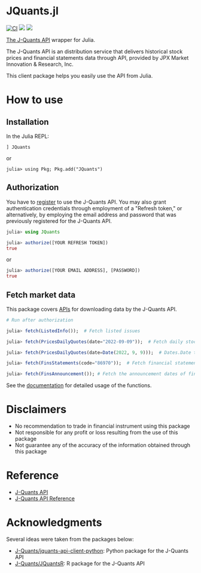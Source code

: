 # JQuants.jl

[![CI](https://github.com/ki-chi/JQuants.jl/actions/workflows/ci.yml/badge.svg?branch=main)](https://github.com/ki-chi/JQuants.jl/actions/workflows/ci.yml)
[![][docs-stable-img]][docs-stable-url] [![][docs-dev-img]][docs-dev-url]

[The J-Quants API](https://jpx-jquants.com/?lang=en) wrapper for Julia. 

The J-Quants API is an distribution service that delivers historical stock prices and financial statements data through API,
provided by JPX Market Innovation & Research, Inc.

This client package helps you easily use the API from Julia. 

# How to use

## Installation

In the Julia REPL:

```
] JQuants
```

or

```
julia> using Pkg; Pkg.add("JQuants")
```

## Authorization

You have to [register](https://jpx-jquants.com/auth/signup/?lang=en) to use the J-Quants API.
You may also grant authentication credentials through employment of a "Refresh token," or alternatively, by employing the email address and password that was previously registered for the J-Quants API.

```julia
julia> using JQuants

julia> authorize([YOUR REFRESH TOKEN])
true
```

or

```julia
julia> authorize([YOUR EMAIL ADDRESS], [PASSWORD])
true
```

## Fetch market data

This package covers [APIs](https://jpx.gitbook.io/j-quants-en/api-reference)
for downloading data by the J-Quants API.

```julia
# Run after authorization

julia> fetch(ListedInfo());  # Fetch listed issues

julia> fetch(PricesDailyQuotes(date="2022-09-09"));  # Fetch daily stock prices

julia> fetch(PricesDailyQuotes(date=Date(2022, 9, 9)));  # Dates.Date type is also OK

julia> fetch(FinsStatements(code="86970"));  # Fetch financial statements

julia> fetch(FinsAnnouncement()); # Fetch the announcement dates of financial results
```

See the [documentation][docs-stable-url] for detailed usage of the functions.

# Disclaimers

- No recommendation to trade in financial instrument using this package
- Not responsible for any profit or loss resulting from the use of this package
- Not guarantee any of the accuracy of the information obtained through this package


# Reference

- [J-Quants API](https://jpx-jquants.com/?lang=en)
- [J-Quants API Reference](https://jpx.gitbook.io/j-quants-en/api-reference)


# Acknowledgments

Several ideas were taken from the packages below:

- [J-Quants/jquants-api-client-python](https://github.com/J-Quants/jquants-api-client-python): Python package for the J-Quants API
- [J-Quants/JQuantsR](https://github.com/J-Quants/JQuantsR): R package for the J-Quants API


[docs-dev-img]: https://img.shields.io/badge/docs-dev-blue.svg
[docs-dev-url]: https://ki-chi.github.io/JQuants.jl/dev/

[docs-stable-img]: https://img.shields.io/badge/docs-stable-blue.svg
[docs-stable-url]: https://ki-chi.github.io/JQuants.jl/stable/
